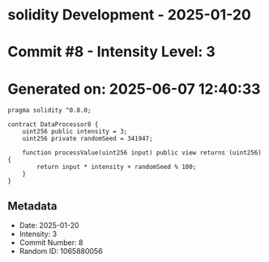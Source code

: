 ﻿# solidity Development - 2025-01-20
# Commit #8 - Intensity Level: 3
# Generated on: 2025-06-07 12:40:33
```solidity
pragma solidity ^0.8.0;

contract DataProcessor8 {
    uint256 public intensity = 3;
    uint256 private randomSeed = 341947;

    function processValue(uint256 input) public view returns (uint256) {
        return input * intensity + randomSeed % 100;
    }
}
```
## Metadata
- Date: 2025-01-20
- Intensity: 3
- Commit Number: 8
- Random ID: 1065880056
